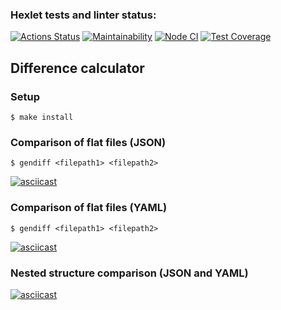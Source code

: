 ### Hexlet tests and linter status:

[![Actions Status](https://github.com/Semeikin-Kirill/frontend-project-lvl2/workflows/hexlet-check/badge.svg)](https://github.com/Semeikin-Kirill/frontend-project-lvl2/actions)
[![Maintainability](https://api.codeclimate.com/v1/badges/3f12f3ac21566fb467fd/maintainability)](https://codeclimate.com/github/Semeikin-Kirill/frontend-project-lvl2/maintainability)
[![Node CI](https://github.com/Semeikin-Kirill/frontend-project-lvl2/actions/workflows/nodejs.yml/badge.svg)](https://github.com/Semeikin-Kirill/frontend-project-lvl2/actions/workflows/nodejs.yml)
[![Test Coverage](https://api.codeclimate.com/v1/badges/3f12f3ac21566fb467fd/test_coverage)](https://codeclimate.com/github/Semeikin-Kirill/frontend-project-lvl2/test_coverage)

## Difference calculator

### Setup

```
$ make install
```

### Comparison of flat files (JSON)

```
$ gendiff <filepath1> <filepath2>
```

[![asciicast](https://asciinema.org/a/pEWUDEcmTkzrFEjQw3j3OOtxG.svg)](https://asciinema.org/a/pEWUDEcmTkzrFEjQw3j3OOtxG)

### Comparison of flat files (YAML)

```
$ gendiff <filepath1> <filepath2>
```

[![asciicast](https://asciinema.org/a/tATx8ZBpejM30acmHZtl0SBV6.svg)](https://asciinema.org/a/tATx8ZBpejM30acmHZtl0SBV6)

### Nested structure comparison (JSON and YAML)

[![asciicast](https://asciinema.org/a/iWpDbiI1ZvQv8NZaUVuJXGLIH.svg)](https://asciinema.org/a/iWpDbiI1ZvQv8NZaUVuJXGLIH)
